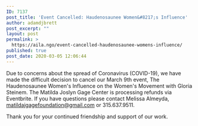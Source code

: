 ```yaml
---
ID: 7137
post_title: 'Event Cancelled: Haudenosaunee Women&#8217;s Influence'
author: adamdjbrett
post_excerpt: ""
layout: post
permalink: >
  https://aila.ngo/event-cancelled-haudenosaunee-womens-influence/
published: true
post_date: 2020-03-05 12:06:44
---
```

Due to concerns about the spread of Coronavirus (COVID-19), we have made the difficult decision to cancel our March 9th event, The Haudenosaunee Women's Influence on the Women's Movement with Gloria Steinem.
The Matilda Joslyn Gage Center is processing refunds via Eventbrite.
If you have questions please contact Melissa Almeyda, matildajgagefoundation@gmail.com or 315.637.9511.

Thank you for your continued friendship and support of our work.
